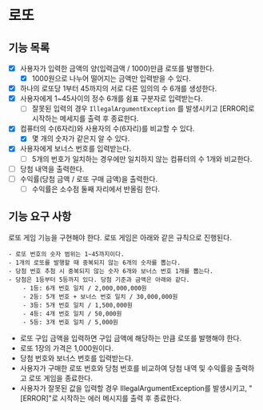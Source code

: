 # 로또

## 기능 목록

- [x] 사용자가 입력한 금액의 양(입력금액 / 1000)만큼 로또를 발행한다.
  - [x] 1000원으로 나누어 떨어지는 금액만 입력받을 수 있다.
- [x] 하나의 로또당 1부터 45까지의 서로 다른 임의의 수 6개를 생성한다.
- [x] 사용자에게 1~45사이의 정수 6개를 쉼표 구분자로 입력받는다.
  - [ ] 잘못된 입력의 경우 ```IllegalArgumentException``` 를 발생시키고 [ERROR]로 시작하는 메세지를 출력 후 종료한다. 
- [x] 컴퓨터의 수(6자리)와 사용자의 수(6자리)를 비교할 수 있다.
  - [x] 몇 개의 숫자가 같은지 알 수 있다.
- [x] 사용자에게 보너스 번호를 입력받는다.
  - [ ] 5개의 번호가 일치하는 경우에만 일치하지 않는 컴퓨터의 수 1개와 비교한다.
- [ ] 당첨 내역을 출력한다. 
- [ ] 수익률(당첨 금액 / 로또 구매 금액)을 출력한다.
  - [ ] 수익률은 소수점 둘째 자리에서 반올림 한다.

## 기능 요구 사항

로또 게임 기능을 구현해야 한다. 로또 게임은 아래와 같은 규칙으로 진행된다.

```
- 로또 번호의 숫자 범위는 1~45까지이다.
- 1개의 로또를 발행할 때 중복되지 않는 6개의 숫자를 뽑는다.
- 당첨 번호 추첨 시 중복되지 않는 숫자 6개와 보너스 번호 1개를 뽑는다.
- 당첨은 1등부터 5등까지 있다. 당첨 기준과 금액은 아래와 같다.
    - 1등: 6개 번호 일치 / 2,000,000,000원
    - 2등: 5개 번호 + 보너스 번호 일치 / 30,000,000원
    - 3등: 5개 번호 일치 / 1,500,000원
    - 4등: 4개 번호 일치 / 50,000원
    - 5등: 3개 번호 일치 / 5,000원
```

- 로또 구입 금액을 입력하면 구입 금액에 해당하는 만큼 로또를 발행해야 한다. 
- 로또 1장의 가격은 1,000원이다. 
- 당첨 번호와 보너스 번호를 입력받는다. 
- 사용자가 구매한 로또 번호와 당첨 번호를 비교하여 당첨 내역 및 수익률을 출력하고 로또 게임을 종료한다. 
- 사용자가 잘못된 값을 입력할 경우 IllegalArgumentException를 발생시키고, "[ERROR]"로 시작하는 에러 메시지를 출력 후 종료한다.